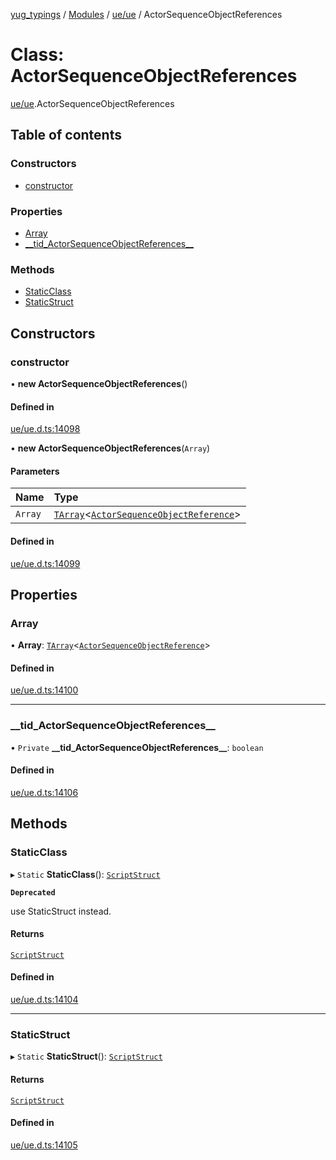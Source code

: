 [yug_typings](../README.md) / [Modules](../modules.md) / [ue/ue](../modules/ue_ue.md) / ActorSequenceObjectReferences

# Class: ActorSequenceObjectReferences

[ue/ue](../modules/ue_ue.md).ActorSequenceObjectReferences

## Table of contents

### Constructors

- [constructor](ue_ue.ActorSequenceObjectReferences.md#constructor)

### Properties

- [Array](ue_ue.ActorSequenceObjectReferences.md#array)
- [\_\_tid\_ActorSequenceObjectReferences\_\_](ue_ue.ActorSequenceObjectReferences.md#__tid_actorsequenceobjectreferences__)

### Methods

- [StaticClass](ue_ue.ActorSequenceObjectReferences.md#staticclass)
- [StaticStruct](ue_ue.ActorSequenceObjectReferences.md#staticstruct)

## Constructors

### constructor

• **new ActorSequenceObjectReferences**()

#### Defined in

[ue/ue.d.ts:14098](https://github.com/YugMetaverse/yug_typings/blob/25cad34/ue/ue.d.ts#L14098)

• **new ActorSequenceObjectReferences**(`Array`)

#### Parameters

| Name | Type |
| :------ | :------ |
| `Array` | [`TArray`](../interfaces/ue_puerts.TArray.md)<[`ActorSequenceObjectReference`](ue_ue.ActorSequenceObjectReference.md)\> |

#### Defined in

[ue/ue.d.ts:14099](https://github.com/YugMetaverse/yug_typings/blob/25cad34/ue/ue.d.ts#L14099)

## Properties

### Array

• **Array**: [`TArray`](../interfaces/ue_puerts.TArray.md)<[`ActorSequenceObjectReference`](ue_ue.ActorSequenceObjectReference.md)\>

#### Defined in

[ue/ue.d.ts:14100](https://github.com/YugMetaverse/yug_typings/blob/25cad34/ue/ue.d.ts#L14100)

___

### \_\_tid\_ActorSequenceObjectReferences\_\_

• `Private` **\_\_tid\_ActorSequenceObjectReferences\_\_**: `boolean`

#### Defined in

[ue/ue.d.ts:14106](https://github.com/YugMetaverse/yug_typings/blob/25cad34/ue/ue.d.ts#L14106)

## Methods

### StaticClass

▸ `Static` **StaticClass**(): [`ScriptStruct`](ue_ue.ScriptStruct.md)

**`Deprecated`**

use StaticStruct instead.

#### Returns

[`ScriptStruct`](ue_ue.ScriptStruct.md)

#### Defined in

[ue/ue.d.ts:14104](https://github.com/YugMetaverse/yug_typings/blob/25cad34/ue/ue.d.ts#L14104)

___

### StaticStruct

▸ `Static` **StaticStruct**(): [`ScriptStruct`](ue_ue.ScriptStruct.md)

#### Returns

[`ScriptStruct`](ue_ue.ScriptStruct.md)

#### Defined in

[ue/ue.d.ts:14105](https://github.com/YugMetaverse/yug_typings/blob/25cad34/ue/ue.d.ts#L14105)
